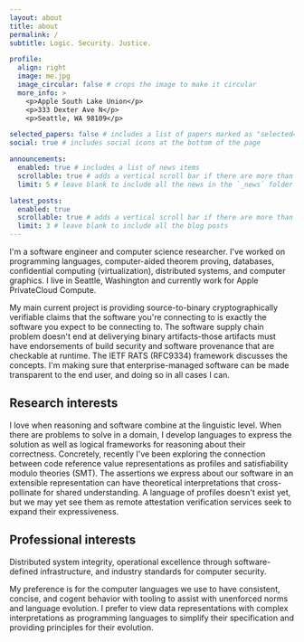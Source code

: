 ```yaml
---
layout: about
title: about
permalink: /
subtitle: Logic. Security. Justice.

profile:
  align: right
  image: me.jpg
  image_circular: false # crops the image to make it circular
  more_info: >
    <p>Apple South Lake Union</p>
    <p>333 Dexter Ave N</p>
    <p>Seattle, WA 98109</p>

selected_papers: false # includes a list of papers marked as "selected={true}"
social: true # includes social icons at the bottom of the page

announcements:
  enabled: true # includes a list of news items
  scrollable: true # adds a vertical scroll bar if there are more than 3 news items
  limit: 5 # leave blank to include all the news in the `_news` folder

latest_posts:
  enabled: true
  scrollable: true # adds a vertical scroll bar if there are more than 3 new posts items
  limit: 3 # leave blank to include all the blog posts
---
```


I'm a software engineer and computer science researcher.
I've worked on programming languages, computer-aided theorem proving, databases, confidential computing (virtualization), distributed systems, and computer graphics.
I live in Seattle, Washington and currently work for Apple PrivateCloud Compute.

My main current project is providing source-to-binary cryptographically verifiable claims that the software you're connecting to is exactly the software you expect to be connecting to.
The software supply chain problem doesn't end at deliverying binary artifacts-those artifacts must have endorsements of build security and software provenance that are checkable at runtime.
The IETF RATS (RFC9334) framework discusses the concepts.
I'm making sure that enterprise-managed software can be made transparent to the end user, and doing so in all cases I can.

## Research interests

I love when reasoning and software combine at the linguistic level.
When there are problems to solve in a domain, I develop languages to express the solution as well as logical frameworks for reasoning about their correctness.
Concretely, recently I've been exploring the connection between code reference value representations as profiles and satisfiability modulo theories (SMT).
The assertions we express about our software in an extensible representation can have theoretical interpretations that cross-pollinate for shared understanding.
A language of profiles doesn't exist yet, but we may yet see them as remote attestation verification services seek to expand their expressiveness.

## Professional interests

Distributed system integrity, operational excellence through software-defined infrastructure, and industry standards for computer security.

My preference is for the computer languages we use to have consistent, concise, and cogent behavior with tooling to assist with unenforced norms and language evolution. I prefer to view data representations with complex interpretations as programming languages to simplify their specification and providing principles for their evolution.
